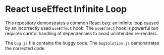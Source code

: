 # React useEffect Infinite Loop

This repository demonstrates a common React bug: an infinite loop caused by an incorrectly used `useEffect` hook.  The `useEffect` hook is powerful but requires careful handling of dependencies to avoid unintended re-renders.

The `bug.js` file contains the buggy code. The `bugSolution.js` demonstrates the corrected code.